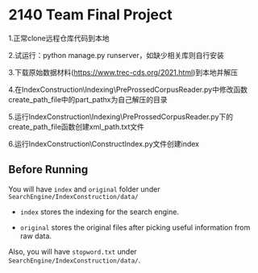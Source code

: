 # 2140 Team Final Project

1.正常clone远程仓库代码到本地

2.试运行：python manage.py runserver，如缺少相关库则自行安装

3.下载原始数据材料(https://www.trec-cds.org/2021.html)到本地并解压

4.在IndexConstruction\Indexing\PreProssedCorpusReader.py中修改函数create_path_file中的part_pathx为自己解压的目录

5.运行IndexConstruction\Indexing\PreProssedCorpusReader.py下的create_path_file函数创建xml_path.txt文件

6.运行IndexConstruction\ConstructIndex.py文件创建index

## Before Running

You will have `index` and `original` folder under `SearchEngine/IndexConstruction/data/`

- `index` stores the indexing for the search engine.

- `original` stores the original files after picking useful information from raw data.

Also, you will have `stopword.txt` under `SearchEngine/IndexConstruction/data/`.